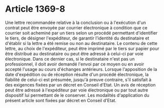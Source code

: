 # Article 1369-8

Une lettre recommandée relative à la conclusion ou à l'exécution d'un contrat peut être envoyée par courrier électronique à condition que ce courrier soit acheminé par un tiers selon un procédé permettant d'identifier le tiers, de désigner l'expéditeur, de garantir l'identité du destinataire et d'établir si la lettre a été remise ou non au destinataire.   Le contenu de cette lettre, au choix de l'expéditeur, peut être imprimé par le tiers sur papier pour être distribué au destinataire ou peut être adressé à celui-ci par voie électronique. Dans ce dernier cas, si le destinataire n'est pas un professionnel, il doit avoir demandé l'envoi par ce moyen ou en avoir accepté l'usage au cours d'échanges antérieurs.   Lorsque l'apposition de la date d'expédition ou de réception résulte d'un procédé électronique, la fiabilité de celui-ci est présumée, jusqu'à preuve contraire, s'il satisfait à des exigences fixées par un décret en Conseil d'Etat.   Un avis de réception peut être adressé à l'expéditeur par voie électronique ou par tout autre dispositif lui permettant de le conserver.   Les modalités d'application du présent article sont fixées par décret en Conseil d'Etat.